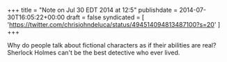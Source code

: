 +++
title = "Note on Jul 30 EDT 2014 at 12:5"
publishdate = 2014-07-30T16:05:22+00:00
draft = false
syndicated = [ 'https://twitter.com/chrisjohndeluca/status/494514094813487100?s=20' ]
+++

Why do people talk about fictional characters as if their abilities are real? Sherlock Holmes can't be the best detective who ever lived.
